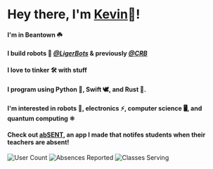 <!-- <h1>Hey there, I'm <a href="https://keviny.tech" target="_blank">Kevin</a> <img src="https://media.giphy.com/media/hvRJCLFzcasrR4ia7z/giphy.gif" width="25px"> </h1> -->

# Hey there, I'm [Kevin](https://keviny.tech)👋!

#### I'm in Beantown ☘️

#### I build robots 🤖 [***@LigerBots***](https://github.com/ligerbots) & previously [***@CRB***](https://github.com/combatroboticsberkeley)

#### I love to tinker 🛠️ with stuff

#### I program using Python 🐍, Swift 🕊️, and Rust 🦀.

#### I'm interested in robots 🦾, electronics ⚡, computer science 🖥️, and quantum computing ⚛️

#### Check out [abSENT](https://github.com/absent-cc), an app I made that notifes students when their teachers are absent!

<!-- [![abSENT Github Banner](https://github.com/absent-cc/branding/blob/main/assets/banner.svg)](https://github.com/absent-cc/absent) -->

<div Badges align="left" style="margin-bottom: 20px">
  <img alt="User Count" src="https://img.shields.io/endpoint?url=https%3A%2F%2Fapi.absent.cc%2Fv1%2Fbadges%2Fusers%2Fcount%2F">
  <img alt="Absences Reported" src="https://img.shields.io/endpoint?color=%23DA2123&url=https%3A%2F%2Fapi.absent.cc%2Fv1%2Fbadges%2Fabsences%2Fcount%2F">
  <img alt="Classes Serving" src="https://img.shields.io/endpoint?url=https%3A%2F%2Fapi.absent.cc%2Fv1%2Fbadges%2Fclasses%2Fcount%2F">
</div>